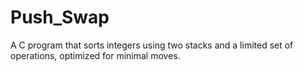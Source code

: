 # Push_Swap
A C program that sorts integers using two stacks and a limited set of operations, optimized for minimal moves.
